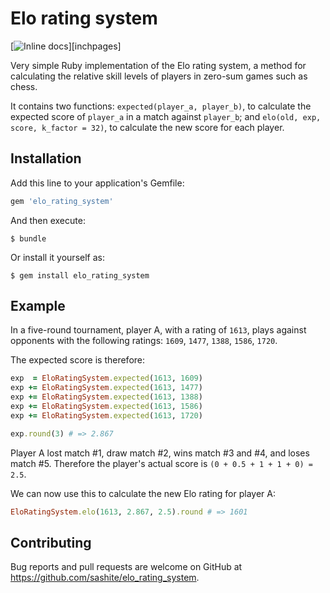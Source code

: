 # Elo rating system

[![Inline docs](https://inch-ci.org/github/sashite/elo_rating_system.svg?branch=master)][inchpages]

Very simple Ruby implementation of the Elo rating system, a method for calculating the relative skill levels of players in zero-sum games such as chess.

It contains two functions: `expected(player_a, player_b)`, to calculate the expected score of `player_a` in a match against `player_b`; and `elo(old, exp, score, k_factor = 32)`, to calculate the new score for each player.

## Installation

Add this line to your application's Gemfile:

```ruby
gem 'elo_rating_system'
```

And then execute:

    $ bundle

Or install it yourself as:

    $ gem install elo_rating_system

## Example

In a five-round tournament, player A, with a rating of `1613`, plays against opponents with the following ratings: `1609`, `1477`, `1388`, `1586`, `1720`.

The expected score is therefore:

```ruby
exp  = EloRatingSystem.expected(1613, 1609)
exp += EloRatingSystem.expected(1613, 1477)
exp += EloRatingSystem.expected(1613, 1388)
exp += EloRatingSystem.expected(1613, 1586)
exp += EloRatingSystem.expected(1613, 1720)

exp.round(3) # => 2.867
```

Player A lost match #1, draw match #2, wins match #3 and #4, and loses match #5.
Therefore the player's actual score is `(0 + 0.5 + 1 + 1 + 0) = 2.5`.

We can now use this to calculate the new Elo rating for player A:

```ruby
EloRatingSystem.elo(1613, 2.867, 2.5).round # => 1601
```

## Contributing

Bug reports and pull requests are welcome on GitHub at https://github.com/sashite/elo_rating_system.
